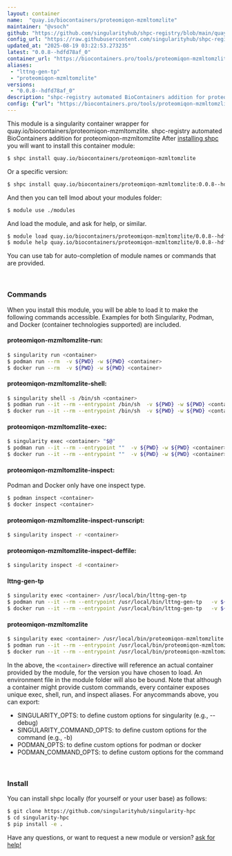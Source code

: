 ```yaml
---
layout: container
name:  "quay.io/biocontainers/proteomiqon-mzmltomzlite"
maintainer: "@vsoch"
github: "https://github.com/singularityhub/shpc-registry/blob/main/quay.io/biocontainers/proteomiqon-mzmltomzlite/container.yaml"
config_url: "https://raw.githubusercontent.com/singularityhub/shpc-registry/main/quay.io/biocontainers/proteomiqon-mzmltomzlite/container.yaml"
updated_at: "2025-08-19 03:22:53.273235"
latest: "0.0.8--hdfd78af_0"
container_url: "https://biocontainers.pro/tools/proteomiqon-mzmltomzlite"
aliases:
 - "lttng-gen-tp"
 - "proteomiqon-mzmltomzlite"
versions:
 - "0.0.8--hdfd78af_0"
description: "shpc-registry automated BioContainers addition for proteomiqon-mzmltomzlite"
config: {"url": "https://biocontainers.pro/tools/proteomiqon-mzmltomzlite", "maintainer": "@vsoch", "description": "shpc-registry automated BioContainers addition for proteomiqon-mzmltomzlite", "latest": {"0.0.8--hdfd78af_0": "sha256:68b6ce8e185c253b5f5365fb5b6ca104bfc8a53bcd4055eb1e213622411bded5"}, "tags": {"0.0.8--hdfd78af_0": "sha256:68b6ce8e185c253b5f5365fb5b6ca104bfc8a53bcd4055eb1e213622411bded5"}, "docker": "quay.io/biocontainers/proteomiqon-mzmltomzlite", "aliases": {"lttng-gen-tp": "/usr/local/bin/lttng-gen-tp", "proteomiqon-mzmltomzlite": "/usr/local/bin/proteomiqon-mzmltomzlite"}}
---
```


This module is a singularity container wrapper for quay.io/biocontainers/proteomiqon-mzmltomzlite.
shpc-registry automated BioContainers addition for proteomiqon-mzmltomzlite
After [installing shpc](#install) you will want to install this container module:


```bash
$ shpc install quay.io/biocontainers/proteomiqon-mzmltomzlite
```

Or a specific version:

```bash
$ shpc install quay.io/biocontainers/proteomiqon-mzmltomzlite:0.0.8--hdfd78af_0
```

And then you can tell lmod about your modules folder:

```bash
$ module use ./modules
```

And load the module, and ask for help, or similar.

```bash
$ module load quay.io/biocontainers/proteomiqon-mzmltomzlite/0.0.8--hdfd78af_0
$ module help quay.io/biocontainers/proteomiqon-mzmltomzlite/0.0.8--hdfd78af_0
```

You can use tab for auto-completion of module names or commands that are provided.

<br>

### Commands

When you install this module, you will be able to load it to make the following commands accessible.
Examples for both Singularity, Podman, and Docker (container technologies supported) are included.

#### proteomiqon-mzmltomzlite-run:

```bash
$ singularity run <container>
$ podman run --rm  -v ${PWD} -w ${PWD} <container>
$ docker run --rm  -v ${PWD} -w ${PWD} <container>
```

#### proteomiqon-mzmltomzlite-shell:

```bash
$ singularity shell -s /bin/sh <container>
$ podman run --it --rm --entrypoint /bin/sh  -v ${PWD} -w ${PWD} <container>
$ docker run --it --rm --entrypoint /bin/sh  -v ${PWD} -w ${PWD} <container>
```

#### proteomiqon-mzmltomzlite-exec:

```bash
$ singularity exec <container> "$@"
$ podman run --it --rm --entrypoint ""  -v ${PWD} -w ${PWD} <container> "$@"
$ docker run --it --rm --entrypoint ""  -v ${PWD} -w ${PWD} <container> "$@"
```

#### proteomiqon-mzmltomzlite-inspect:

Podman and Docker only have one inspect type.

```bash
$ podman inspect <container>
$ docker inspect <container>
```

#### proteomiqon-mzmltomzlite-inspect-runscript:

```bash
$ singularity inspect -r <container>
```

#### proteomiqon-mzmltomzlite-inspect-deffile:

```bash
$ singularity inspect -d <container>
```


#### lttng-gen-tp

```bash
$ singularity exec <container> /usr/local/bin/lttng-gen-tp
$ podman run --it --rm --entrypoint /usr/local/bin/lttng-gen-tp   -v ${PWD} -w ${PWD} <container> -c " $@"
$ docker run --it --rm --entrypoint /usr/local/bin/lttng-gen-tp   -v ${PWD} -w ${PWD} <container> -c " $@"
```


#### proteomiqon-mzmltomzlite

```bash
$ singularity exec <container> /usr/local/bin/proteomiqon-mzmltomzlite
$ podman run --it --rm --entrypoint /usr/local/bin/proteomiqon-mzmltomzlite   -v ${PWD} -w ${PWD} <container> -c " $@"
$ docker run --it --rm --entrypoint /usr/local/bin/proteomiqon-mzmltomzlite   -v ${PWD} -w ${PWD} <container> -c " $@"
```



In the above, the `<container>` directive will reference an actual container provided
by the module, for the version you have chosen to load. An environment file in the
module folder will also be bound. Note that although a container
might provide custom commands, every container exposes unique exec, shell, run, and
inspect aliases. For anycommands above, you can export:

 - SINGULARITY_OPTS: to define custom options for singularity (e.g., --debug)
 - SINGULARITY_COMMAND_OPTS: to define custom options for the command (e.g., -b)
 - PODMAN_OPTS: to define custom options for podman or docker
 - PODMAN_COMMAND_OPTS: to define custom options for the command

<br>

### Install

You can install shpc locally (for yourself or your user base) as follows:

```bash
$ git clone https://github.com/singularityhub/singularity-hpc
$ cd singularity-hpc
$ pip install -e .
```

Have any questions, or want to request a new module or version? [ask for help!](https://github.com/singularityhub/singularity-hpc/issues)